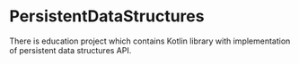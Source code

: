 # PersistentDataStructures
There is education project which contains Kotlin library with implementation of persistent data structures API.
